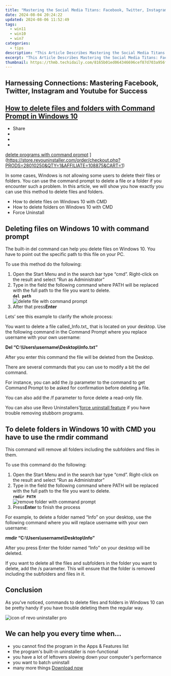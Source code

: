 ```yaml
---
title: "Mastering the Social Media Titans: Facebook, Twitter, Instagram & YouTube Tactics Revealed"
date: 2024-08-04 20:24:22
updated: 2024-08-06 11:52:49
tags:
  - win11
  - win10
  - win7
categories:
  - tips
description: "This Article Describes Mastering the Social Media Titans: Facebook, Twitter, Instagram & YouTube Tactics Revealed"
excerpt: "This Article Describes Mastering the Social Media Titans: Facebook, Twitter, Instagram & YouTube Tactics Revealed"
thumbnail: https://thmb.techidaily.com/8165b01ed064346696cef87d703a956f25f7e75ad27ec5fc1142917a3643401d.jpg
---
```


## Harnessing Connections: Mastering Facebook, Twitter, Instagram and Youtube for Success

## [How to delete files and folders with Command Prompt in Windows 10](https://store.revouninstaller.com/order/checkout.php?PRODS=28010250&QTY=1&AFFILIATE=108875&CART=1)

* Share
* [](http://www.facebook.com/share.php?u=https://www.revouninstaller.com/blog/delete-files-and-folders-with-command-prompt-windows-10/&title=How+to+delete+files+and+folders+with+Command+Prompt+in+Windows+10)
* [](https://twitter.com/intent/tweet?text=How+to+delete+files+and+folders+with+Command+Prompt+in+Windows+10&url=https://www.revouninstaller.com/blog/delete-files-and-folders-with-command-prompt-windows-10/ "Click to share on Twitter")
* [](https://store.revouninstaller.com/order/checkout.php?PRODS=28010250&QTY=1&AFFILIATE=108875&CART=1)

[delete programs with command prompt](https://f057a20f961f56a72089-b74530d2d26278124f446233f95622ef.ssl.cf1.rackcdn.com/site/blog/delete-with-command-prompt/delete-programs-with-command-prompt.jpg) ](https://store.revouninstaller.com/order/checkout.php?PRODS=28010250&QTY=1&AFFILIATE=108875&CART=1)

 In some cases, Windows is not allowing some users to delete their files or folders. You can use the command prompt to delete a file or a folder if you encounter such a problem. In this article, we will show you how exactly you can use this method to delete files and folders.

* How to delete files on Windows 10 with CMD
* How to delete folders on Windows 10 with CMD
* Force Uninstall

## Deleting files on Windows 10 with command prompt

 The built-in del command can help you delete files on Windows 10\. You have to point out the specific path to this file on your PC.

To use this method do the following:

1. Open the Start Menu and in the search bar type “cmd”. Right-click on the result and select “Run as Administrator”
2. Type in the field the following command where PATH will be replaced with the full path to the file you want to delete.  
**`del path`**  
![delete file with command prompt](https://f057a20f961f56a72089-b74530d2d26278124f446233f95622ef.ssl.cf1.rackcdn.com/site/blog/delete-with-command-prompt/Method1-step2.png)
3. After that press**Enter**

Lets’ see this example to clarify the whole process:

 You want to delete a file called_Info.txt_ that is located on your desktop. Use the following command in the Command Prompt where you replace username with your own username:

**Del “C:\\Users\\username\\Desktop\\Info.txt”**

After you enter this command the file will be deleted from the Desktop.

 There are several commands that you can use to modify a bit the del command.

 For instance, you can add the /p parameter to the command to get Command Prompt to be asked for confirmation before deleting a file.

You can also add the /f parameter to force delete a read-only file.

 You can also use Revo Uninstallers’[force uninstall feature](https://store.revouninstaller.com/order/checkout.php?PRODS=28010250&QTY=1&AFFILIATE=108875&CART=1) if you have trouble removing stubborn programs.

## To delete folders in Windows 10 with CMD you have to use the rmdir command

 This command will remove all folders including the subfolders and files in them.

To use this command do the following:

1. Open the Start Menu and in the search bar type “cmd”. Right-click on the result and select “Run as Administrator”
2. Type in the field the following command where PATH will be replaced with the full path to the file you want to delete.  
**`rmdir PATH`**  
![remove folder with command prompt](https://f057a20f961f56a72089-b74530d2d26278124f446233f95622ef.ssl.cf1.rackcdn.com/site/blog/delete-with-command-prompt/Method2-step2.png)
3. Press**Enter** to finish the process

 For example, to delete a folder named “Info” on your desktop, use the following command where you will replace username with your own username:

**rmdir “C:\\Users\\username\\Desktop\\Info”**

 After you press Enter the folder named “Info” on your desktop will be deleted.

 If you want to delete all the files and subfolders in the folder you want to delete, add the /s parameter. This will ensure that the folder is removed including the subfolders and files in it.

## Conclusion

 As you’ve noticed, commands to delete files and folders in Windows 10 can be pretty handy if you have trouble deleting them the regular way.

![icon of revo uninstaller pro](https://f057a20f961f56a72089-b74530d2d26278124f446233f95622ef.ssl.cf1.rackcdn.com/site/icons/rup5-64.png)

## We can help you every time when…

* you cannot find the program in the Apps & Features list
* the program's built-in uninstaller is non-functional
* you have a lot of leftovers slowing down your computer's performance
* you want to batch uninstall
* many more things
[Download now](https://store.revouninstaller.com/order/checkout.php?PRODS=28010250&QTY=1&AFFILIATE=108875&CART=1)

<ins class="adsbygoogle"
     style="display:block"
     data-ad-format="autorelaxed"
     data-ad-client="ca-pub-7571918770474297"
     data-ad-slot="1223367746"></ins>



<ins class="adsbygoogle"
     style="display:block"
     data-ad-client="ca-pub-7571918770474297"
     data-ad-slot="8358498916"
     data-ad-format="auto"
     data-full-width-responsive="true"></ins>
